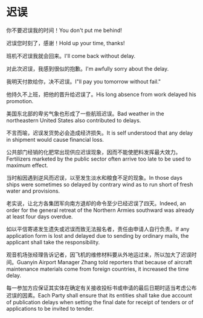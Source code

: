 # 迟误

<p><span class="chinese">你不要迟误我的时间！</span><span class="english">You don't put me behind!</span></p>

<p><span class="chinese">迟误您时刻了，感谢！</span><span class="english">Hold up your time, thanks!</span></p>

<p><span class="chinese">班机不迟误我就会回来。</span><span class="english">I'll come back without delay.</span></p>

<p><span class="chinese">对此次迟误，我感到很似的抱歉。</span><span class="english">I'm awfully sorry about the delay.</span></p>

<p><span class="chinese">我明天付款给你，决不迟误。</span><span class="english">I"ll pay you tomorrow without fail."</span></p>

<p><span class="chinese">他持久不上班，把他的晋升给迟误了。</span><span class="english">His long absence from work delayed his promotion.</span></p>

<p><span class="chinese">美国东北部的卑劣气象也形成了一些航班迟误。</span><span class="english">Bad weather in the northeastern United States also contributed to delays.</span></p>

<p><span class="chinese">不言而喻，迟误发货势必会造成经济损失。</span><span class="english">It is self understood that any delay in shipment would cause financial loss.</span></p>

<p><span class="chinese">公共部门经销的化肥常出现供应迟误现象，因而不能使肥料发挥最大效力。</span><span class="english">Fertilizers marketed by the public sector often arrive too late to be used to maximum effect.</span></p>

<p><span class="chinese">当时船因遇到逆风而迟误，以至发生淡水和粮食不足的现象。</span><span class="english">In those days ships were sometimes so delayed by contrary wind as to run short of fresh water and provisions.</span></p>

<p><span class="chinese">老实说，让北方各集团军向南方退却的命令至少已经迟误了四天。</span><span class="english">Indeed, an order for the general retreat of the Northern Armies southward was already at least four days overdue.</span></p>

<p><span class="chinese">如以平信寄递发生遗失或迟误而致无法报名者，责任由申请人自行负责。</span><span class="english">If any application form is lost and delayed due to sending by ordinary mails, the applicant shall take the responsibility.</span></p>

<p><span class="chinese">观音机场张经理告诉记者，因飞机的维修材料要从外地运过来，所以加大了迟误时间。</span><span class="english">Guanyin Airport Manager Zhang told reporters that because of aircraft maintenance materials come from foreign countries, it increased the time delay.</span></p>

<p><span class="chinese">每一参加方应保证其实体在确定有关接收投标书或申请的最后日期时适当考虑公布迟误的因素。</span><span class="english">Each Party shall ensure that its entities shall take due account of publication delays when setting the final date for receipt of tenders or of applications to be invited to tender.</span></p>

